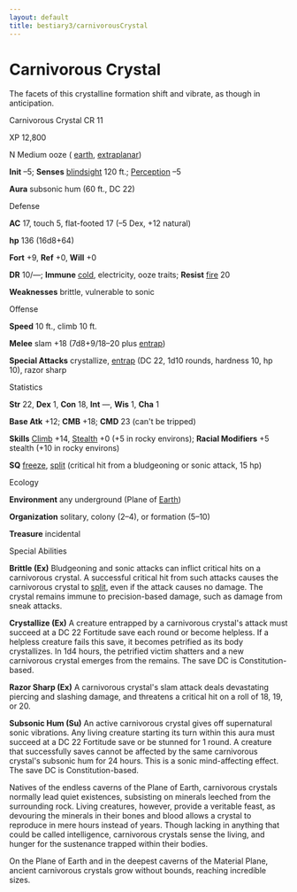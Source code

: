 ```yaml
---
layout: default
title: bestiary3/carnivorousCrystal
---
```

# Carnivorous Crystal

The facets of this crystalline formation shift and vibrate, as though in anticipation.

Carnivorous Crystal CR 11

XP 12,800

N Medium ooze ( [earth](monster_dir/creatureTypes#_earth-subtype), [extraplanar](monsters/creatureTypes#_extraplanar-subtype))

**Init** –5; **Senses** [blindsight](monster_dir/universalMonsterRules#_blindsight) 120 ft.; [Perception](skills/perception#_perception) –5

**Aura** subsonic hum (60 ft., DC 22)

Defense

**AC** 17, touch 5, flat-footed 17 (–5 Dex, +12 natural)

**hp** 136 (16d8+64)

**Fort** +9, **Ref** +0, **Will** +0

**DR** 10/—; **Immune** [cold](monster_dir/creatureTypes#_cold-subtype), electricity, ooze traits; **Resist** [fire](monsters/creatureTypes#_fire-subtype) 20

**Weaknesses** brittle, vulnerable to sonic

Offense

**Speed** 10 ft., climb 10 ft.

**Melee** slam +18 (7d8+9/18–20 plus [entrap](monster_dir/universalMonsterRules#_entrap-(ex-or-su)))

**Special Attacks** crystallize, [entrap](monsters/universalMonsterRules#_entrap-(ex-or-su)) (DC 22, 1d10 rounds, hardness 10, hp 10), razor sharp

Statistics

**Str** 22, **Dex** 1, **Con** 18, **Int** —, **Wis** 1, **Cha** 1

**Base Atk** +12; **CMB** +18; **CMD** 23 (can't be tripped)

**Skills** [Climb](skill_dir/climb#_climb) +14, [Stealth](skills/stealth#_stealth) +0 (+5 in rocky environs); **Racial Modifiers** +5 stealth (+10 in rocky environs)

**SQ** [freeze](monster_dir/universalMonsterRules#_freeze), [split](monsters/universalMonsterRules#_split) (critical hit from a bludgeoning or sonic attack, 15 hp)

Ecology

**Environment** any underground (Plane of [Earth](monster_dir/creatureTypes#_earth-subtype))

**Organization** solitary, colony (2–4), or formation (5–10)

**Treasure** incidental

Special Abilities

**Brittle (Ex)** Bludgeoning and sonic attacks can inflict critical hits on a carnivorous crystal. A successful critical hit from such attacks causes the carnivorous crystal to [split](monsters/universalMonsterRules#_split), even if the attack causes no damage. The crystal remains immune to precision-based damage, such as damage from sneak attacks.

**Crystallize (Ex)** A creature entrapped by a carnivorous crystal's attack must succeed at a DC 22 Fortitude save each round or become helpless. If a helpless creature fails this save, it becomes petrified as its body crystallizes. In 1d4 hours, the petrified victim shatters and a new carnivorous crystal emerges from the remains. The save DC is Constitution-based.

**Razor Sharp (Ex)** A carnivorous crystal's slam attack deals devastating piercing and slashing damage, and threatens a critical hit on a roll of 18, 19, or 20.

**Subsonic Hum (Su)** An active carnivorous crystal gives off supernatural sonic vibrations. Any living creature starting its turn within this aura must succeed at a DC 22 Fortitude save or be stunned for 1 round. A creature that successfully saves cannot be affected by the same carnivorous crystal's subsonic hum for 24 hours. This is a sonic mind-affecting effect. The save DC is Constitution-based.

Natives of the endless caverns of the Plane of Earth, carnivorous crystals normally lead quiet existences, subsisting on minerals leeched from the surrounding rock. Living creatures, however, provide a veritable feast, as devouring the minerals in their bones and blood allows a crystal to reproduce in mere hours instead of years. Though lacking in anything that could be called intelligence, carnivorous crystals sense the living, and hunger for the sustenance trapped within their bodies.

On the Plane of Earth and in the deepest caverns of the Material Plane, ancient carnivorous crystals grow without bounds, reaching incredible sizes.

